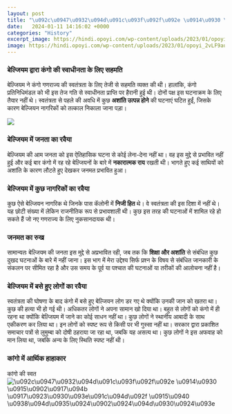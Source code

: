 ```yaml
---
layout: post
title: "\u092c\u0947\u0932\u094d\u091c\u093f\u092f\u092e \u0914\u0930 \u0915\u0902\u0917\u094b \u0917\u0923\u0930\u093e\u091c\u094d\u092f \u0915\u0940 \u0938\u094d\u0935\u0924\u0902\u0924\u094d\u0930\u0924\u093e"
date:   2024-01-11 14:16:02 +0000
categories: "History"
excerpt_image: https://hindi.opoyi.com/wp-content/uploads/2023/01/opoyi_2vLF9auZA.jpg
image: https://hindi.opoyi.com/wp-content/uploads/2023/01/opoyi_2vLF9auZA.jpg
---
```


### बेल्जियम द्वारा कंगो की स्वाधीनता के लिए सहमति
बेल्जियम ने कंगो गणराज्य की स्वतंत्रता के लिए तेजी से सहमति व्यक्त की थी। हालांकि, कंगो प्रतिनिधिमंडल को भी इस तेज गति से स्वाधीनता प्राप्ति पर हैरानी हुई थी। दोनों पक्ष इस घटनाक्रम के लिए तैयार नहीं थे। स्वतंत्रता से पहले की अवधि में कुछ **अशांति उत्पन्न होने** की घटनाएं घटित हुईं, जिसके कारण बेल्जियन नागरिकों को तत्काल निकाला जाना पड़ा।

![](https://hindi.opoyi.com/wp-content/uploads/2023/01/opoyi_x1B2xXH90.jpg)
### बेल्जियम में जनता का रवैया 
बेल्जियम की आम जनता को इस ऐतिहासिक घटना से कोई लेना-देना नहीं था। वह इस मुद्दे से प्रभावित नहीं हुई और कई बार कंगो में रह रहे बेल्जियनों के बारे में **नकारात्मक राय** रखती थी। भागते हुए कई साथियों को अशांति के कारण लौटते हुए देखकर जनमत प्रभावित हुआ।
### बेल्जियम में कुछ नागरिकों का रवैया
कुछ ऐसे बेल्जियन नागरिक थे जिनके पास कॅलोनी में **निजी हित** थे। वे स्वतंत्रता की इस दिशा में नहीं थे। यह छोटी संख्या में लेकिन राजनीतिक रूप से प्रभावशाली थी। कुछ इस तरह की घटनाओं में शामिल रहे हो सकते हैं जो नए गणराज्य के लिए नुकसानदायक थी।
### जनमत का रुख
सामान्यतः बेल्जियम की जनता इस मुद्दे से अप्रभावित रही, जब तक कि **शिक्षा और अशांति** से संबंधित कुछ दुखद घटनाओं के बारे में नहीं जाना। 
इस भाग में मेरा उद्देश्य सिर्फ प्रश्न के विषय से संबंधित जानकारी के संकलन पर सीमित रहा है और उस समय के पूर्व या पश्चात की घटनाओं या तरीकों की आलोचना नहीं है।
### बेल्जियम में बसे हुए लोगों का रवैया
स्वतंत्रता की घोषणा के बाद कंगो में बसे हुए बेल्जियन लोग डर गए थे क्योंकि उनकी जान को खतरा था। कुछ की हत्या भी हो गई थी। अधिकतर लोगों ने अपना सामान खो दिया था। बहुत से लोगों को कंगो में ही रहना था क्योंकि बेल्जियम में जाने का कोई साधन नहीं था। कुछ लोगों ने स्थानीय आबादी के साथ एकीकरण कर लिया था। 
इन लोगों को स्पष्ट रूप से किसी पर भी गुस्सा नहीं था। सरकार द्वारा प्रकाशित समाचार पत्रों से लुमुम्बा को दोषी ठहराया जा रहा था, जबकि यह असत्य था। कुछ लोगों ने इस अफवाह को मान लिया था, जबकि अन्य के लिए स्थिति स्पष्ट नहीं थी।
### कांगो में आर्थिक हाहाकार 
कांगो की स्वत
![\u092c\u0947\u0932\u094d\u091c\u093f\u092f\u092e \u0914\u0930 \u0915\u0902\u0917\u094b \u0917\u0923\u0930\u093e\u091c\u094d\u092f \u0915\u0940 \u0938\u094d\u0935\u0924\u0902\u0924\u094d\u0930\u0924\u093e](https://hindi.opoyi.com/wp-content/uploads/2023/01/opoyi_2vLF9auZA.jpg)